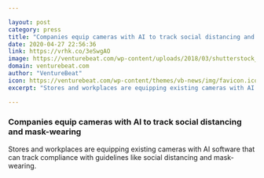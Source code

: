 ```yaml
---

layout: post
category: press
title: "Companies equip cameras with AI to track social distancing and mask-wearing"
date: 2020-04-27 22:56:36
link: https://vrhk.co/3eSwgAO
image: https://venturebeat.com/wp-content/uploads/2018/03/shutterstock_731158624-e1576819636533.jpg?w=1200&strip=all
domain: venturebeat.com
author: "VentureBeat"
icon: https://venturebeat.com/wp-content/themes/vb-news/img/favicon.ico
excerpt: "Stores and workplaces are equipping existing cameras with AI software that can track compliance with guidelines like social distancing and mask-wearing."

---
```


### Companies equip cameras with AI to track social distancing and mask-wearing

Stores and workplaces are equipping existing cameras with AI software that can track compliance with guidelines like social distancing and mask-wearing.